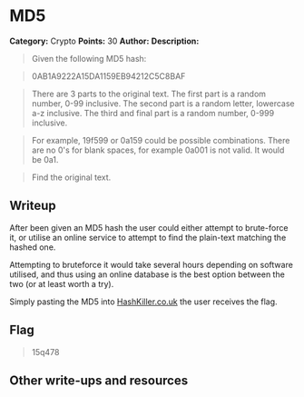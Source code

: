 # MD5 

**Category:** Crypto
**Points:** 30
**Author:** 
**Description:**

>Given the following MD5 hash:

>0AB1A9222A15DA1159EB94212C5C8BAF

>There are 3 parts to the original text. The first part is a random number, 0-99 inclusive. The second part is a random letter, lowercase a-z inclusive. The third and final part is a random number, 0-999 inclusive.

>For example, 19f599 or 0a159 could be possible combinations. There are no 0's for blank spaces, for example 0a001 is not valid. It would be 0a1.

>Find the original text.

## Writeup
After been given an MD5 hash the user could either attempt to brute-force it, or utilise an online service to attempt to find the plain-text matching the hashed one.

Attempting to bruteforce it would take several hours depending on software utilised, and thus using an online database is the best option between the two (or at least worth a try).

Simply pasting the MD5 into [HashKiller.co.uk](http://www.hashkiller.co.uk/md5-decrypter.aspx) the user receives the flag.

## Flag
>15q478

## Other write-ups and resources

